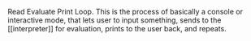 Read Evaluate Print Loop.
This is the process of basically a console or interactive mode, that lets user to input something, sends to the [[interpreter]] for evaluation, prints to the user back, and repeats.